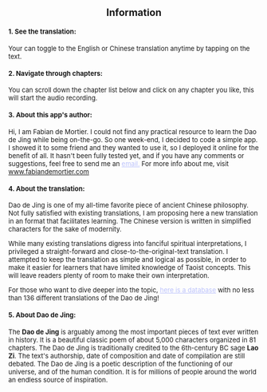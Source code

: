 <font size=2>

<h2 style="text-align:center">
Information
</h2>

#### 1. See the translation:

Your can toggle to the English or Chinese translation anytime by tapping on the text.

#### 2. Navigate through chapters:

You can scroll down the chapter list below and click on any chapter you like, this will start the audio recording.

#### 3. About this app's author:

Hi, I am Fabian de Mortier. I could not find any practical resource to learn the Dao de Jing while being on-the-go. So one week-end, I decided to code a simple app. I showed it to some friend and they wanted to use it, so I deployed it online for the benefit of all. It hasn't been fully tested yet, and if you have any comments or suggestions, feel free to send me an <a href="mailto:info@fabiandemortier.com" style="color:#bbc2fc">email.</a> For more info about me, visit <a href="https://www.fabiandemortier.com" style="color:#bbc2fc">www.fabiandemortier.com</a>

#### 4. About the translation:

Dao de Jing is one of my all-time favorite piece of ancient Chinese philosophy. Not fully satisfied with existing translations, I am proposing here a new translation in an format that facilitates learning. The Chinese version is written in simplified characters for the sake of modernity.

While many existing translations digress into fanciful spiritual interpretations, I privileged a straight-forward and close-to-the-original-text translation. I attempted to keep the translation as simple and logical as possible, in order to make it easier for learners that have limited knowledge of Taoist concepts. This will leave readers plenty of room to make their own interpretation.

For those who want to dive deeper into the topic, <a href="https://terebess.hu/english/tao/_index.html" style="color:#bbc2fc">here is a database</a> with no less than 136 different translations of the Dao de Jing!

#### 5. About Dao de Jing:

The <b>Dao de Jing</b> is arguably among the most important pieces of text ever written in history. It is a beautiful classic poem of about 5,000 characters organized in 81 chapters. The Dao de Jing is traditionally credited to the 6th-century BC sage <b>Lao Zi</b>. The text's authorship, date of composition and date of compilation are still debated. The Dao de Jing is a poetic description of the functioning of our universe, and of the human condition. It is for millions of people around the world an endless source of inspiration.

</font>
</p>
